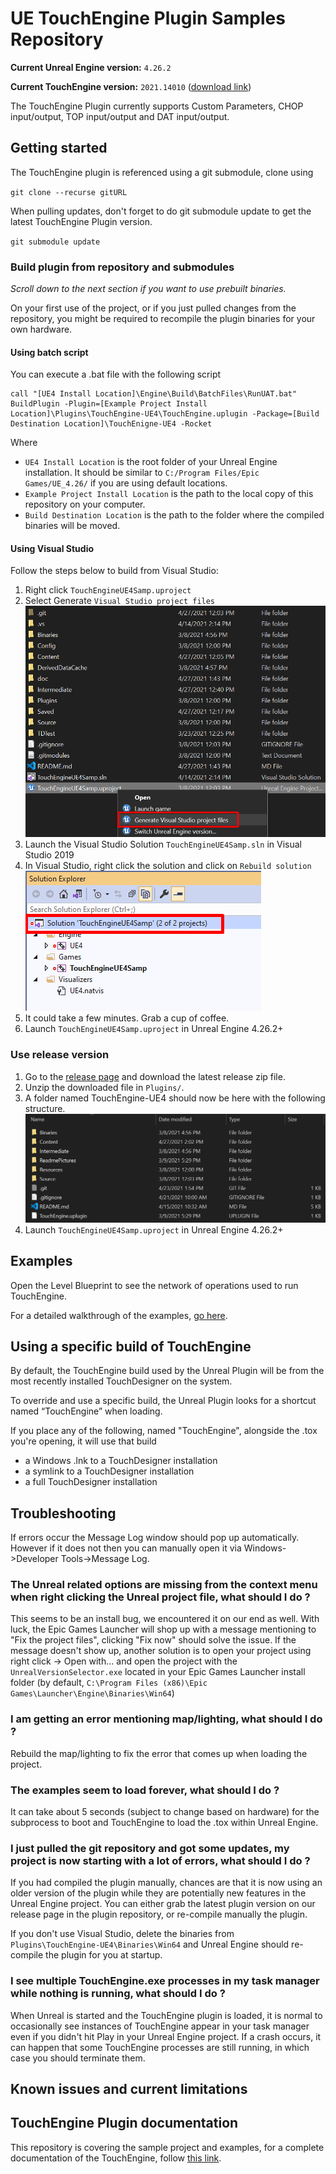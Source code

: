 # UE TouchEngine Plugin Samples Repository

**Current Unreal Engine version:** `4.26.2`

**Current TouchEngine version:** `2021.14010` ([download link](https://www.dropbox.com/s/s51094yygmzm5du/TouchDesigner.2021.14010.exe?dl=0))

The TouchEngine Plugin currently supports Custom Parameters, CHOP input/output, TOP input/output and DAT input/output.

## Getting started

The TouchEngine plugin is referenced using a git submodule, clone using 

`git clone --recurse gitURL`

When pulling updates, don't forget to do git submodule update to get the latest TouchEngine Plugin version.

`git submodule update`

### Build plugin from repository and submodules

*Scroll down to the next section if you want to use prebuilt binaries.*

On your first use of the project, or if you just pulled changes from the repository, you might be required  to recompile the plugin binaries for your own hardware.

#### Using batch script

You can execute a .bat file with the following script
```
call "[UE4 Install Location]\Engine\Build\BatchFiles\RunUAT.bat" BuildPlugin -Plugin=[Example Project Install Location]\Plugins\TouchEngine-UE4\TouchEngine.uplugin -Package=[Build Destination Location]\TouchEnigne-UE4 -Rocket
```

Where

- `UE4 Install Location` is the root folder of your Unreal Engine installation. It should be similar to `C:/Program Files/Epic Games/UE_4.26/` if you are using default locations.
- `Example Project Install Location` is the path to the local copy of this repository on your computer.
- `Build Destination Location` is the path to the folder where the compiled binaries will be moved.

#### Using Visual Studio

Follow the steps below to build from Visual Studio:

1. Right click `TouchEngineUE4Samp.uproject`
2. Select Generate `Visual Studio project files` ![Generate VS project files](ReadmePictures/ueSamples01.png?raw=true "Generate VS project files")
3. Launch the Visual Studio Solution `TouchEngineUE4Samp.sln` in Visual Studio 2019
4. In Visual Studio, right click the solution and click on `Rebuild solution` ![Rebuild solution](ReadmePictures/ueSamples02.png?raw=true "Rebuild solution")
5. It could take a few minutes. Grab a cup of coffee.
6. Launch `TouchEngineUE4Samp.uproject` in Unreal Engine 4.26.2+

### Use release version

1. Go to the [release page](https://github.com/TouchDesigner/TouchEngine-UE4/releases) and download the latest release zip file.
2. Unzip the downloaded file in `Plugins/`.
3. A folder named TouchEngine-UE4 should now be here with the following structure. ![Plugin folder structure](ReadmePictures/ueSamples03.png?raw=true "Plugin folder structure")
4. Launch `TouchEngineUE4Samp.uproject` in Unreal Engine 4.26.2+

## Examples

Open the Level Blueprint to see the network of operations used to run TouchEngine.

For a detailed walkthrough of the examples, [go here](Content/README.md).

## Using a specific build of TouchEngine

By default, the TouchEngine build used by the Unreal Plugin will be from the most recently installed TouchDesigner on the system.

To override and use a specific build, the Unreal Plugin looks for a shortcut named “TouchEngine” when loading. 

If you place any of the following, named "TouchEngine", alongside the .tox you're opening, it will use that build

- a Windows .lnk to a TouchDesigner installation
- a symlink to a TouchDesigner installation
- a full TouchDesigner installation

## Troubleshooting

If errors occur the Message Log window should pop up automatically. However if it does not then you can manually open it via Windows->Developer Tools->Message Log.

### The Unreal related options are missing from the context menu when right clicking the Unreal project file, what should I do ?

This seems to be an install bug, we encountered it on our end as well. With luck, the Epic Games Launcher will shop up with a message mentioning to "Fix the project files", clicking "Fix now" should solve the issue. If the message doesn't show up, another solution is to open your project using right click -> Open with... and open the project with the `UnrealVersionSelector.exe` located in your Epic Games Launcher install folder (by default, `C:\Program Files (x86)\Epic Games\Launcher\Engine\Binaries\Win64`)

### I am getting an error mentioning map/lighting, what should I do ?

Rebuild the map/lighting to fix the error that comes up when loading the project.

### The examples seem to load forever, what should I do ?

It can take about 5 seconds (subject to change based on hardware) for the subprocess to boot and TouchEngine to load the .tox within Unreal Engine.

### I just pulled the git repository and got some updates, my project is now starting with a lot of errors, what should I do ?

If you had compiled the plugin manually, chances are that it is now using an older version of the plugin while they are potentially new features in the Unreal Engine project. You can either grab the latest plugin version on our release page in the plugin repository, or re-compile manually the plugin.

If you don't use Visual Studio, delete the binaries from `Plugins\TouchEngine-UE4\Binaries\Win64` and Unreal Engine should re-compile the plugin for you at startup.

### I see multiple TouchEngine.exe processes in my task manager while nothing is running, what should I do ?

When Unreal is started and the TouchEngine plugin is loaded, it is normal to occasionally see instances of TouchEngine appear in your task manager even if you didn't hit Play in your Unreal Engine project. If a crash occurs, it can happen that some TouchEngine processes are still running, in which case you should terminate them.

## Known issues and current limitations

## TouchEngine Plugin documentation

This repository is covering the sample project and examples, for a complete documentation of the TouchEngine, follow [this link](https://github.com/TouchDesigner/TouchEngine-UE4/).
